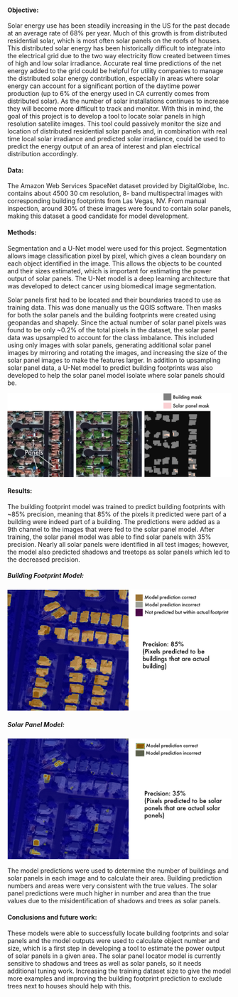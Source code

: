 #### Objective:
Solar energy use has been steadily increasing in the US for the past decade at an average rate of 68% per year.  Much of this
growth is from distributed residential solar, which is most often solar panels on the roofs of houses.  This distributed solar
energy has been historically difficult to integrate into the electrical grid due to the two way electricity flow created
between times of high and low solar irradiance.  Accurate real time predictions of the net energy added to the grid could be
helpful for utility companies to manage the distributed solar energy contribution, especially in areas where solar energy can
account for a significant portion of the daytime power production (up to 6% of the energy used in CA currently comes from
distributed solar).   As the number of solar installations continues to increase they will become more difficult to track and
monitor.  With this in mind, the goal of this project is to develop a tool to locate solar panels in high resolution satellite
images. This tool could passively monitor the size and location of distributed residential solar panels and, in combination
with real time local solar irradiance and predicted solar irradiance, could be used to predict the energy output of an area of
interest and plan electrical distribution accordingly.

#### Data:
The Amazon Web Services SpaceNet dataset provided by DigitalGlobe, Inc. contains about 4500 30 cm resolution, 8-
band multispectral images with corresponding building footprints from Las Vegas, NV. From manual inspection, around 30% of
these images were found to contain solar panels, making this dataset a good candidate for model development.

#### Methods:
Segmentation and a U-Net model were used for this project.  Segmentation allows image classification pixel by pixel, which
gives a clean boundary on each object identified in the image. This allows the objects to be counted and their sizes estimated,
which is important for estimating the power output of solar panels. The U-Net model is a deep learning architecture that was
developed to detect cancer using biomedical image segmentation.

Solar panels first had to be located and their boundaries traced to use as training data. This was done manually us the QGIS
software. Then masks for both the solar panels and the building footprints were created using geopandas and shapely. Since the
actual number of solar panel pixels was found to be only ~0.2% of the total pixels in the dataset, the solar panel data was
upsampled to account for the class imbalance. This included using only images with solar panels, generating additional solar
panel images by mirroring and rotating the images, and increasing the size of the solar panel images to make the features
larger. In addition to upsampling solar panel data, a U-Net model to predict building footprints was also developed to help the
solar panel model isolate where solar panels should be.

<img src="https://github.com/TorrBorr/My_Projects/blob/master/Project_5/PanelandBuildingMasks.png" width="600">

#### Results:
The building footprint model was trained to predict building footprints with ~85% precision, meaning that 85% of the pixels it
predicted were part of a building were indeed part of a building.  The predictions were added as a 9th channel to the images
that were fed to the solar panel model.  After training, the solar panel model was able to find solar panels with 35%
precision. Nearly all solar panels were identified in all test images; however, the model also predicted shadows and treetops
as solar panels which led to the decreased precision.

##### Building Footprint Model:
<img src="https://github.com/TorrBorr/My_Projects/blob/master/Project_5/BuildingFootprintModel.png" width="600">

##### Solar Panel Model:
<img src="https://github.com/TorrBorr/My_Projects/blob/master/Project_5/SolarPanelPrediction.png" width="600">

The model predictions were used to determine the number of buildings and solar panels in each image and to calculate their
area. Building prediction numbers and areas were very consistent with the true values. The solar panel predictions were much
higher in number and area than the true values due to the misidentification of shadows and trees as solar panels.

#### Conclusions and future work:
These models were able to successfully locate building footprints and solar panels and the model outputs were used to calculate
object number and size, which is a first step in developing a tool to estimate the power output of solar panels in a given
area. The solar panel locator model is currently sensitive to shadows and trees as well as solar panels, so it needs additional
tuning work. Increasing the training dataset size to give the model more examples and improving the building footprint
prediction to exclude trees next to houses should help with this.
